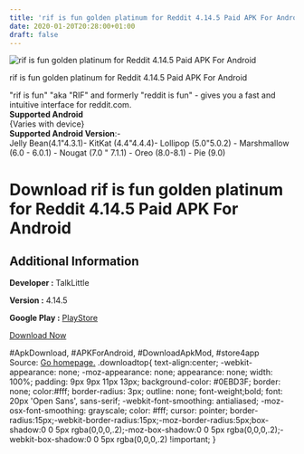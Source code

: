 ```yaml
---
title: 'rif is fun golden platinum for Reddit 4.14.5 Paid APK For Android'
date: 2020-01-20T20:28:00+01:00
draft: false
---
```


![rif is fun golden platinum for Reddit 4.14.5 Paid APK For Android](https://i0.wp.com/apkhome.net/wp-content/uploads/2020/01/rif-is-fun-golden-platinum-for-Reddit-4.14.5-Paid.png "rif is fun golden platinum for Reddit 4.14.5 Paid APK For Android")

  

rif is fun golden platinum for Reddit 4.14.5 Paid APK For Android

"rif is fun" "aka "RIF" and formerly "reddit is fun" - gives you a fast and intuitive interface for reddit.com.  
**Supported Android**  
{Varies with device}  
**Supported Android Version**:-  
Jelly Bean(4.1"4.3.1)- KitKat (4.4"4.4.4)- Lollipop (5.0"5.0.2) - Marshmallow (6.0 - 6.0.1) - Nougat (7.0 " 7.1.1) - Oreo (8.0-8.1) - Pie (9.0)

Download rif is fun golden platinum for Reddit 4.14.5 Paid APK For Android
==========================================================================

Additional Information
----------------------

**Developer :** TalkLittle

**Version :** 4.14.5

**Google Play :** [PlayStore](https://play.google.com/store/apps/details?id=com.andrewshu.android.redditdonation)

  

[Download Now](https://store4app.co/post/rif-is-fun-golden-platinum-for-reddit-4-14-5-paid-apk-for-android_1579548347)

  
#ApkDownload, #APKForAndroid, #DownloadApkMod, #store4app  
Source: [Go homepage.](https://store4app.co/post/rif-is-fun-golden-platinum-for-reddit-4-14-5-paid-apk-for-android_1579548347) .downloadtop{ text-align:center; -webkit-appearance: none; -moz-appearance: none; appearance: none; width: 100%; padding: 9px 9px 11px 13px; background-color: #0EBD3F; border: none; color:#fff; border-radius: 3px; outline: none; font-weight;bold; font: 20px 'Open Sans', sans-serif; -webkit-font-smoothing: antialiased; -moz-osx-font-smoothing: grayscale; color: #fff; cursor: pointer; border-radius:15px;-webkit-border-radius:15px;-moz-border-radius:5px;box-shadow:0 0 5px rgba(0,0,0,.2);-moz-box-shadow:0 0 5px rgba(0,0,0,.2);-webkit-box-shadow:0 0 5px rgba(0,0,0,.2) !important; }